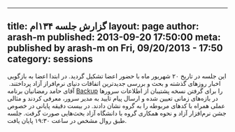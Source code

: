 ----------
title: گزارش جلسه ۱۳۴ام
layout: page
author: arash-m
published: 2013-09-20 17:50:00
meta: published by arash-m on Fri, 09/20/2013 - 17:50
category: sessions
----------
این جلسه در تاریخ ۲۰ شهریور ماه با حضور اعضا تشکیل گردید. در ابتدا اعضا به
بازگویی اخبار روزهای گذشته و بحث و بررسی جدیدترین اتفاقات دنیای نرم‌افراز آزاد
پرداختند.  آقای حامد رمضانیان برنامه
[Backup](https://github.com/meskyanichi/backup) را برای گرفتن نسخه پشتیبان از
اطلاعات سرورها در بازه‌های زمانی تعیین شده و ارسال پیام تایید به مدیر سرور،
معرفی کردند و مثالی عملی همراه با کدهای مربوطه را به گروه نشان دادند. در بیست
دقیقه پایانی در خصوص جشن نرم‌افزار آزاد و نحوه همکاری گروه با دانشگاه آزاد
بحث‌هایی صورت گرفت. جلسه طبق روال مشخص در ساعت ۱۹:۳۰ پایان یافت.



<!--more-->
